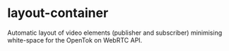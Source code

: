 layout-container
================

Automatic layout of video elements (publisher and subscriber) minimising white-space for the OpenTok on WebRTC API.
